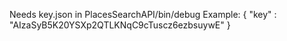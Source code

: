 ﻿Needs key.json in PlacesSearchAPI/bin/debug 
Example: { "key" :  "AIzaSyB5K20YSXp2QTLKNqC9cTuscz6ezbsuywE" }
